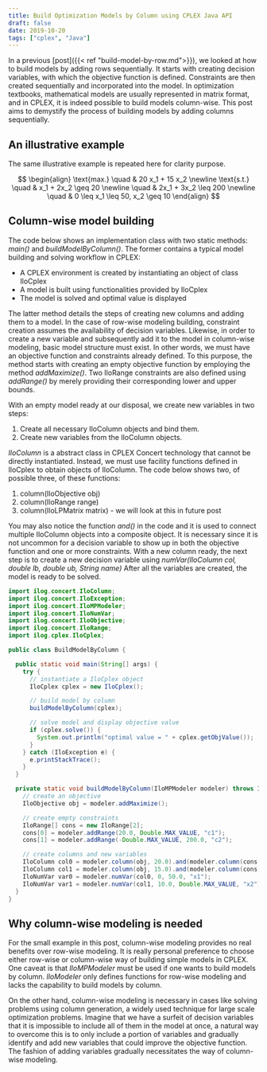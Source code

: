 ```yaml
---
title: Build Optimization Models by Column using CPLEX Java API
draft: false
date: 2019-10-20
tags: ["cplex", "Java"]
---
```


In a previous [post]({{< ref "build-model-by-row.md">}}), we looked at how to build models by adding rows sequentially.
It starts with creating decision variables, with which the objective function is defined.
Constraints are then created sequentially and incorporated into the model.
In optimization textbooks, mathematical models are usually represented in matrix format, and in CPLEX, it is indeed possible to build models column-wise.
This post aims to demystify the process of building models by adding columns sequentially.

## An illustrative example

The same illustrative example is repeated here for clarity purpose.

$$
\begin{align}
\text{max.} \quad & 20 x_1 + 15 x_2 \newline
\text{s.t.} \quad & x_1 + 2x_2 \geq 20 \newline
\quad & 2x_1 + 3x_2 \leq 200 \newline
\quad & 0 \leq x_1 \leq 50, x_2 \geq 10
\end{align}
$$


## Column-wise model building

The code below shows an implementation class with two static methods: *main()* and *buildModelByColumn()*.
The former contains a typical model building and solving workflow in CPLEX:

* A CPLEX environment is created by instantiating an object of class IloCplex
* A model is built using functionalities provided by IloCplex
* The model is solved and optimal value is displayed

The latter method details the steps of creating new columns and adding them to a model.
In the case of row-wise modeling building, constraint creation assumes the availability of decision variables.
Likewise, in order to create a new variable and subsequently add it to the model in column-wise modeling, basic model structure must exist.
In other words, we must have an objective function and constraints already defined.
To this purpose, the method starts with creating an empty objective function by employing the method *addMaximize()*.
Two IloRange constraints are also defined using *addRange()* by merely providing their corresponding lower and upper bounds.

With an empty model ready at our disposal, we create new variables in two steps:

1. Create all necessary IloColumn objects and bind them.
2. Create new variables from the IloColumn objects.

*IloColumn* is a abstract class in CPLEX Concert technology that cannot be directly instantiated.
Instead, we must use facility functions defined in IloCplex to obtain objects of IloColumn.
The code below shows two, of possible three, of these functions:

1. column(IloObjective obj)
2. column(IloRange range)
3. column(IloLPMatrix matrix) - we will look at this in future post

You may also notice the function *and()* in the code and it is used to connect multiple IloColumn objects into a composite object.
It is necessary since it is not uncommon for a decision variable to show up in both the objective function and one or more constraints.
With a new column ready, the next step is to create a  new decision variable using *numVar(IloColumn col, double lb, double ub, String name)*
After all the variables are created, the model is ready to be solved.

```java
import ilog.concert.IloColumn;
import ilog.concert.IloException;
import ilog.concert.IloMPModeler;
import ilog.concert.IloNumVar;
import ilog.concert.IloObjective;
import ilog.concert.IloRange;
import ilog.cplex.IloCplex;

public class BuildModelByColumn {

  public static void main(String[] args) {
    try {
      // instantiate a IloCplex object
      IloCplex cplex = new IloCplex();

      // build model by column
      buildModelByColumn(cplex);

      // solve model and display objective value
      if (cplex.solve()) {
        System.out.println("optimal value = " + cplex.getObjValue());
      }
    } catch (IloException e) {
      e.printStackTrace();
    }
  }

  private static void buildModelByColumn(IloMPModeler modeler) throws IloException {
    // create an objective
    IloObjective obj = modeler.addMaximize();

    // create empty constraints
    IloRange[] cons = new IloRange[2];
    cons[0] = modeler.addRange(20.0, Double.MAX_VALUE, "c1");
    cons[1] = modeler.addRange(-Double.MAX_VALUE, 200.0, "c2");

    // create columns and new variables
    IloColumn col0 = modeler.column(obj, 20.0).and(modeler.column(cons[0], 1.0)).and(modeler.column(cons[1], 2.0));
    IloColumn col1 = modeler.column(obj, 15.0).and(modeler.column(cons[0], 2.0)).and(modeler.column(cons[1], 3.0));
    IloNumVar var0 = modeler.numVar(col0, 0, 50.0, "x1");
    IloNumVar var1 = modeler.numVar(col1, 10.0, Double.MAX_VALUE, "x2");
  }
}
```

## Why column-wise modeling is needed

For the small example in this post, column-wise modeling provides no real benefits over row-wise modeling.
It is really personal preference to choose either row-wise or column-wise way of building simple models in CPLEX.
One caveat is that *IloMPModeler* must be used if one wants to build models by column.
*IloModeler* only defines functions for row-wise modeling and lacks the capability to build models by column.

On the other hand, column-wise modeling is necessary in cases like solving problems using column generation, a widely used technique for large scale optimization problems.
Imagine that we have a surfeit of decision variables that it is impossible to include all of them in the model at once, a natural way to overcome this is to only include a portion of variables and gradually identify and add new variables that could improve the objective function.
The fashion of adding variables gradually necessitates the way of column-wise modeling.
